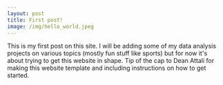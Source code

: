 ```yaml
---
layout: post
title: First post!
image: /img/hello_world.jpeg
---
```


This is my first post on this site. I will be adding some of my data analysis projects on various topics (mostly fun stuff like sports) but for now it's about trying to get this website in shape. Tip of the cap to Dean Attali for making this website template and including instructions on how to get started.
